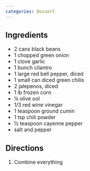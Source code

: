 ```yaml
---
categories: Dessert
---
```


## Ingredients

 - 2 cans black beans
 - 1 chopped green onion
 - 1 clove garlic
 - 1 bunch cilantro
 - 1 large red bell pepper, diced
 - 1 small can diced green chilis
 - 2 jalepenos, diced
 - 1 lb frozen corn
 - &frac14; olive ool
 - 1/3 red wine vinegar
 - 1 teaspoon ground cumin
 - 1 tsp chili powder
 - &frac12; teaspoon cayenne pepper
 - salt and pepper


## Directions

1. Combine everything
